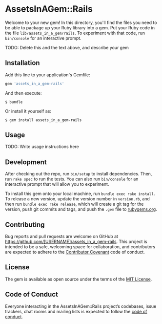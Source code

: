# AssetsInAGem::Rails

Welcome to your new gem! In this directory, you'll find the files you need to be able to package up your Ruby library into a gem. Put your Ruby code in the file `lib/assets_in_a_gem/rails`. To experiment with that code, run `bin/console` for an interactive prompt.

TODO: Delete this and the text above, and describe your gem

## Installation

Add this line to your application's Gemfile:

```ruby
gem 'assets_in_a_gem-rails'
```

And then execute:

    $ bundle

Or install it yourself as:

    $ gem install assets_in_a_gem-rails

## Usage

TODO: Write usage instructions here

## Development

After checking out the repo, run `bin/setup` to install dependencies. Then, run `rake spec` to run the tests. You can also run `bin/console` for an interactive prompt that will allow you to experiment.

To install this gem onto your local machine, run `bundle exec rake install`. To release a new version, update the version number in `version.rb`, and then run `bundle exec rake release`, which will create a git tag for the version, push git commits and tags, and push the `.gem` file to [rubygems.org](https://rubygems.org).

## Contributing

Bug reports and pull requests are welcome on GitHub at https://github.com/[USERNAME]/assets_in_a_gem-rails. This project is intended to be a safe, welcoming space for collaboration, and contributors are expected to adhere to the [Contributor Covenant](http://contributor-covenant.org) code of conduct.

## License

The gem is available as open source under the terms of the [MIT License](http://opensource.org/licenses/MIT).

## Code of Conduct

Everyone interacting in the AssetsInAGem::Rails project’s codebases, issue trackers, chat rooms and mailing lists is expected to follow the [code of conduct](https://github.com/[USERNAME]/assets_in_a_gem-rails/blob/master/CODE_OF_CONDUCT.md).
